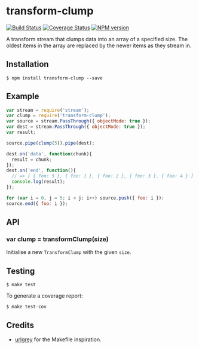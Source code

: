 # transform-clump

[![Build Status](https://travis-ci.org/tanem/transform-clump.png?branch=master)](https://travis-ci.org/tanem/transform-clump)
[![Coverage Status](https://coveralls.io/repos/tanem/transform-clump/badge.png)](https://coveralls.io/r/tanem/transform-clump)
[![NPM version](https://badge.fury.io/js/transform-clump.svg)](http://badge.fury.io/js/transform-clump)

A transform stream that clumps data into an array of a specified size. The oldest items in the array are replaced by the newer items as they stream in.

## Installation

```
$ npm install transform-clump --save
```

## Example

```js
var stream = require('stream');
var clump = require('transform-clump');
var source = stream.PassThrough({ objectMode: true });
var dest = stream.PassThrough({ objectMode: true });
var result;

source.pipe(clump(5)).pipe(dest);

dest.on('data', function(chunk){
  result = chunk;
});
dest.on('end', function(){
  // => [ { foo: 5 }, { foo: 1 }, { foo: 2 }, { foo: 3 }, { foo: 4 } ]
  console.log(result);
});

for (var i = 0, j = 5; i < j; i++) source.push({ foo: i });
source.end({ foo: i });
```

## API

### var clump = transformClump(size)

Initialise a new `TransformClump` with the given `size`.

## Testing

```
$ make test
```

To generate a coverage report:

```
$ make test-cov
```

## Credits

 * [urlgrey](https://github.com/cainus/urlgrey) for the Makefile inspiration.